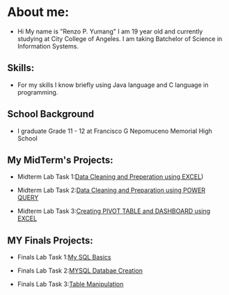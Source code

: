 # About me:
- Hi My name is "Renzo P. Yumang" I am 19 year old and currently studying at City College of Angeles. I am taking Batchelor of Science in Information Systems.

## Skills:
- For my skills I know briefly using Java language and C language in programming.

## School Background
- I graduate Grade 11 - 12 at Francisco G Nepomuceno Memorial High School

## My MidTerm's Projects:
- Midterm Lab Task 1:[Data Cleaning and Preperation using EXCEL](https://github.com/Zomue/Zomue.github.io/tree/main/Midterm%20Lab%20Task)) 

- Midterm Lab Task 2:[Data Cleaning and Preparation using POWER QUERY](https://github.com/Zomue/Zomue.github.io/blob/main/Midterm%20Lab%20Task%202/READ.md)

- Midterm Lab Task 3:[Creating PIVOT TABLE and DASHBOARD using EXCEL](https://github.com/Zomue/Zomue/blob/main/Midterm%20Lab%20Task%203/READ.md)

## MY Finals Projects:
- Finals Lab Task 1:[My SQL Basics](https://github.com/Zomue/Zomue.github.io/blob/main/Finals%20Lab%20Task%201/Read.md)

- Finals Lab Task 2:[MYSQL Databae Creation](https://github.com/Zomue/Zomue.github.io/blob/main/Finals%20Lab%20Task%202/Read.md)

- Finals Lab Task 3:[Table Manipulation](https://github.com/Zomue/Zomue.github.io/blob/main/Finals%20Lab%20Task%203/Read.md)
